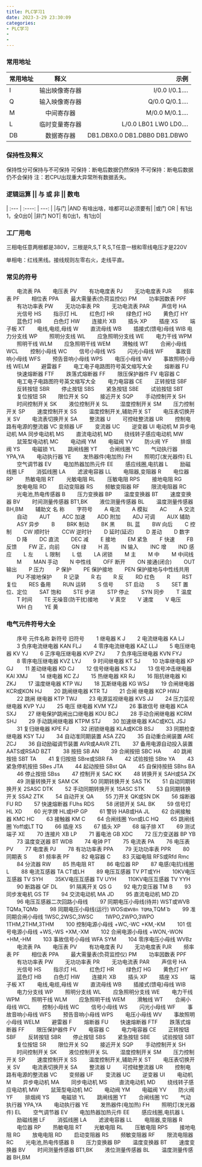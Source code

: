 ```yaml
---
title: PLC学习1
date: 2023-3-29 23:30:09
categories:
- PLC学习
- 
- 
---
```


### 常用地址

| 常用地址      | 释义 |示例|
| :---        |    :----:   |          ---: |
| I |  输出映像寄存器|I/0.0   I/0.1....|
| Q |  输入映像寄存器|Q/0.0   Q/0.1....|
| M| 中间寄存器 |M/0.0  M/0.1....|
| L |  临时变量寄存器|L/0.0  LB01   LW0  LD0....|
| DB |  数据寄存器|DB1.DBX0.0   DB1.DBB0  DB1.DBW0|



### 保持性及释义

保持性分可保持与不可保持
可保持：断电后数据仍然保持
不可保持：断电后数据仍不会保持
注：若CPU出现重大异常所有数据丢失。

### 逻辑运算 || 与 或 非 || 数电

| :---        |    :----:   |          ---: |
|与门 |AND 有啥出啥，啥都可以必须要有|
|或门 OR | 有1出1，全0出0|
|非门 NOT| 有0出1，有1出0|


### 工厂用电
三相电任意两根都是380V，三根是R,S,T
R,S,T任意一根和零线电压才是220V

单相电：红线黑线。接线规则左零右火，走线平直。

### 常见的符号

　　电流表 PA
　　电压表 PV
　　有功电度表 PJ
　　无功电度表 PJR
　　频率表 PF
　　相位表 PPA
　　最大需量表(负荷监控仪) PM
　　功率因数表 PPF
　　有功功率表 PW
　　无功功率表 PR
　　无功电流表 PAR
　　声信号 HA
　　光信号 HS
　　指示灯 HL
　　红色灯 HR
　　绿色灯 HG
　　黄色灯 HY
　　蓝色灯 HB
　　白色灯 HW
　　连接片 XB
　　插头 XP
　　插座 XS
　　端子板 XT
　　电线,电缆,母线 W
　　直流母线 WB
　　插接式(馈电)母线 WIB
电力分支线 WP
　　照明分支线 WL
　　应急照明分支线 WE
　　电力干线 WPM
　　照明干线 WLM
　　应急照明干线 WEM
　　滑触线 WT
　　合闸小母线 WCL
　　控制小母线 WC
　　信号小母线 WS
　　闪光小母线 WF
　　事故音响小母线 WFS
　　预告音响小母线 WPS
　　电压小母线 WV
　　事故照明小母线 WELM
　　避雷器 F
　　电工电子电路图符号英文缩写大全
　　熔断器 FU
　　快速熔断器 FTF
　　跌落式熔断器 FF
　　限压保护器件 FV
电容器 C
　　电工电子电路图符号英文缩写大全
　　电力电容器 CE
　　正转按钮 SBF
　　反转按钮 SBR
　　停止按钮 SBS
　　紧急按钮 SBE
　　试验按钮 SBT
　　复位按钮 SR
　　限位开关 SQ
　　接近开关 SQP
　　手动控制开关 SH
　　时间控制开关 SK
　　液位控制开关 SL
　　湿度控制开关 SM
　　压力控制开关 SP
　　速度控制开关 SS
　　温度控制开关,辅助开关 ST
　　电压表切换开关 SV
　　电流表切换开关 SA
　　整流器 U
　　可控硅整流器 UR
　　控制电路有电源的整流器 VC
变频器 UF
　　变流器 UC
　　逆变器 UI
电动机 M
异步电动机 MA
同步电动机 MS
　　直流电动机 MD
　　绕线转子感应电动机 MW
　　鼠笼型电动机 MC
　　电动阀 YM
　　电磁阀 YV
　　防火阀 YF
　　排烟阀 YS
　　电磁锁 YL
　　跳闸线圈 YT
　　合闸线圈 YC
　　气动执行器 YPA,YA
　　电动执行器 YE
　　发热器件(电加热) FH
　　照明灯(发光器件) EL
　　空气调节器 EV
　　电加热器加热元件 EE
　　感应线圈,电抗器 L
　　励磁线圈 LF
　　消弧线圈 LA
　　滤波电容器 LL
　　电阻器,变阻器 R
　　电位器 RP
　　热敏电阻 RT
　　光敏电阻 RL
　　压敏电阻 RPS
　　接地电阻 RG
　　放电电阻 RD
　　启动变阻器 RS
　　频敏变阻器 RF
　　限流电阻器 RC
　　光电池,热电传感器 B
　　压力变换器 BP
　　温度变换器 BT
　　速度变换器 BV
　　时间测量传感器 BT1,BK
　　液位测量传感器 BL
　　温度测量传感器 BH,BM
　　辅助文 名 称
　　字符号
　　A 电流
　　A 模拟
　　AC
　　A 交流
　　自动
　　AUT
　　ACC 加速
　　ADD 附加
　　ADJ 可调
　　AUX 辅助
　　ASY 异步
　　B
　　BRK 制动
　　BK 黑
　　BL 蓝
　　BW 向后
　　C 控制
　　CW 顺时针
　　CCW 逆时针
　　D 延时(延迟)
　　D 差动
　　D 数字
　　D 降
　　DC 直流
　　DEC 减
　　E 接地
　　EM 紧急
　　F 快速
　　FB 反馈
　　FW 正，向前
　　GN 绿
　　H 高
　　IN 输入
　　INC 增
　　IND 感应
　　L 左
　　L 限制
　　L 低
　　LA 闭锁
　　M 主
　　M 中
　　M 中间线
　　M
　　MAN 手动
　　N 中性线
　　OFF 断开
　　ON 接通(闭合)
　　OUT 输出
　　P 压力
　　P 保护
　　PE 保护接地
　　PEN 保护接地与中性线共用
　　PU 不接地保护
　　R 记录
　　R 右
　　R 反
　　RD 红色
　　R
　　RST 复位
　　RES 备用
　　RUN 运转
　　S 信号
　　ST 启动
　　S
　　SET 置位、定位
　　SAT 饱和
　　STE 步进
　　STP 停止
　　SYN 同步
　　T 温度
　　T 时间
　　TE 无噪音(防干扰)接地
　　V 真空
　　V 速度
　　V 电压
　　WH 白
　　YE 黄
### 电气元件符号大全
　　序号 元件名称 新符号 旧符号
　　1 继电器 K J
　　2 电流继电器 KA LJ
　　3 负序电流继电器 KAN FLJ
　　4 零序电流继电器 KAZ LLJ
　　5 电压继电器 KV YJ
　　6 正序电压继电器 KVP ZYJ
　　7 负序电压继电器 KVN FYJ
　　8 零序电压继电器 KVZ LYJ
　　9 时间继电器 KT SJ
　　10 功率继电器 KP GJ
　　11 差动继电器 KD CJ
　　12 信号继电器 KS XJ
　　13 信号冲击继电器 KAI XMJ
　　14 继电器 KC ZJ
　　15 热继电器 KR RJ
　　16 阻抗继电器 KI ZKJ
　　17 温度继电器 KTP WJ
　　18 瓦斯继电器 KG WSJ
　　19 合闸继电器 KCR或KON HJ
　　20 跳闸继电器 KTR TJ
　　21 合闸 继电器 KCP HWJ
　　22 跳闸 继电器 KTP TWJ
　　23 电源监视继电器 KVS JJ
　　24 压力监视继电器 KVP YJJ
　　25 电压 继电器 KVM YZJ
　　26 事故信号 继电器 KCA SXJ
　　27 继电保护跳闸出口继电器 KOU BCJ
　　28 手动合闸继电器 KCRM SHJ
　　29 手动跳闸继电器 KTPM STJ
　　30 加速继电器 KAC或KCL JSJ
　　31 复归继电器 KPE FJ
　　32 闭锁继电器 KLA或KCB BSJ
　　33 同期检查继电器 KSY TJJ
　　34 自动准同期装置 ASA ZZQ
　　35 自动重合闸装置 ARE ZCJ
　　36 自动励磁调节装置 AVR或AAVR ZTL
　　37 备用电源自动投入装置 AATS或RSAD BZT
　　38 按扭 SB AN
　　39 合闸按扭 SBC HA
　　40 跳闸按扭 SBT TA
　　41 复归按扭 SBre或SBR FA
　　42 试验按扭 SBte YA
　　43 紧急停机按扭 SBes JTA
　　44 起动按扭 SBst QA
　　45 自保持按扭 SBhs BA
　　46 停止按扭 SBss
　　47 控制开关 SAC KK
　　48 转换开关 SAH或SA ZK
　　49 测量转换开关 SAM CK
　　50 同期转换开关 SAS TK
　　51 自动同期转换开关 2SASC DTK
　　52 手动同期转换开关 1SASC STK
　　53 自同期转换开关 SSA2 ZTK
　　54 自动开关 QA
　　55 刀开关 QK或SN DK
　　56 熔断器 FU RD
　　57 快速熔断器 FUhs RDS
　　58 闭锁开关 SAL BK
　　59 信号灯 HL XD
　　60 光字牌 HL或HP GP
　　61 警铃 HAB或HA JL
　　62 合闸接触器 KMC HC
　　63 接触器 KM C
　　64 合闸线圈 Yon或LC HQ
　　65 跳闸线圈 Yoff或LT TQ
　　66 插座 XS
　　67 插头 XP
　　68 端子排 XT
　　69 测试端子 XE
　　70 连接片 XB LP
　　71 蓄电池 GB XDC
　　72 压力变送器 BP YB
　　73 温度变送器 BT WDB
　　74 电钟 PT
　　75 电流表 PA
　　76 电压表 PV
　　77 电度表 PJ
　　78 有功功率表 PPA
　　79 无功功率表 PPR
　　80 同期表 S
　　81 频率表 PF
　　82 电容器 C
　　83 灭磁电阻 RFS或Rfd Rmc
　　84 分流器 RW
　　85 热电阻 RT
　　86 电位器 RP
　　87 电感(电抗)线圈 L
　　88 电流互感器 TA CT或LH
　　89 电压互感器 TV PT或YH
　　10KV电压互感器 TV SYH
　　35KV电压互感器 TV UYH
　　110KV电压互感器 TV YYH
　　90 断路器 QF DL
　　91 隔离开关 QS G
　　92 电力变压器 TM B
　　93 同步发电机 GS TF
　　94 交流电动机 MA JD
　　95 直流电动机 MD ZD
　　96 电压互感器二次回路小母线
　　97 同期电压小母线(待并) WST或WVB TQMa,TQMb
　　98 同期电压小母线(运行) WOS`或WVBn TQM`a,TQM`b
　　99 准同期合闸小母线 1WSC,2WSC,3WSC
　　1WPO,2WPO,3WPO 1THM,2THM,3THM
　　100 控制电源小母线 +WC,-WC +KM,-KM
　　101 信号电源小母线 +WS,-WS +XM,-XM
　　102 合闸电源小母线 +WON,-WON +HM,-HM
　　103 事故信号小母线 WFA SYM
　　104 零序电压小母线 WVBz
　　电流表 PA
　　电压表 PV
　　有功电度表 PJ
　　无功电度表 PJR
　　频率表 PF
　　相位表 PPA
　　最大需量表(负荷监控仪) PM
　　功率因数表 PPF
　　有功功率表 PW
　　无功功率表 PR
　　无功电流表 PAR
　　声信号 HA
　　光信号 HS
　　指示灯 HL
　　红色灯 HR
　　绿色灯 HG
　　黄色灯 HY
　　蓝色灯 HB
　　白色灯 HW
　　连接片 XB
　　插头 XP
　　插座 XS
　　端子板 XT
　　电线,电缆,母线 W
　　直流母线 WB
　　插接式(馈电)母线 WIB
　　电力分支线 WP
　　照明分支线 WL
　　应急照明分支线 WE
　　电力干线 WPM
　　照明干线 WLM
　　应急照明干线 WEM
　　滑触线 WT
　　合闸小母线 WCL
　　控制小母线 WC
　　信号小母线 WS
　　闪光小母线 WF
　　事故音响小母线 WFS
　　预告音响小母线 WPS
　　电压小母线 WV
　　事故照明小母线 WELM
　　避雷器 F
　　熔断器 FU
　　快速熔断器 FTF
　　跌落式熔断器 FF
　　限压保护器件 FV
　　电容器 C
　　电力电容器 CE
　　正转按钮 SBF
　　反转按钮 SBR
　　停止按钮 SBS
　　紧急按钮 SBE
　　试验按钮 SBT
　　复位按钮 SR
　　限位开关 SQ
　　接近开关 SQP
　　手动控制开关 SH
　　时间控制开关 SK
　　液位控制开关 SL
　　湿度控制开关 SM
　　压力控制开关 SP
　　速度控制开关 SS
　　温度控制开关,辅助开关 ST
　　电压表切换开关 SV
　　电流表切换开关 SA
　　整流器 U
　　可控硅整流器 UR
　　控制电路有电源的整流器 VC
　　变频器 UF
　　变流器 UC
　　逆变器 UI
　　电动机 M
　　异步电动机 MA
　　同步电动机 MS
　　直流电动机 MD
　　绕线转子感应电动机 MW
　　鼠笼型电动机 MC
　　电动阀 YM
　　电磁阀 YV
　　防火阀 YF
　　排烟阀 YS
　　电磁锁 YL
　　跳闸线圈 YT
　　合闸线圈 YC
　　气动执行器 YPA,YA
　　电动执行器 YE
　　发热器件(电加热) FH
　　照明灯(发光器件) EL
　　空气调节器 EV
　　电加热器加热元件 EE
　　感应线圈,电抗器 L
　　励磁线圈 LF
　　消弧线圈 LA
　　滤波电容器 LL
　　电阻器,变阻器 R
　　电位器 RP
　　热敏电阻 RT
　　光敏电阻 RL
　　压敏电阻 RPS
　　接地电阻 RG
　　放电电阻 RD
　　启动变阻器 RS
　　频敏变阻器 RF
　　限流电阻器 RC
　　光电池,热电传感器 B
　　压力变换器 BP
　　温度变换器 BT
　　速度变换器 BV
　　时间测量传感器 BT1,BK
　　液位测量传感器 BL
　　温度测量传感器 BH,BM
